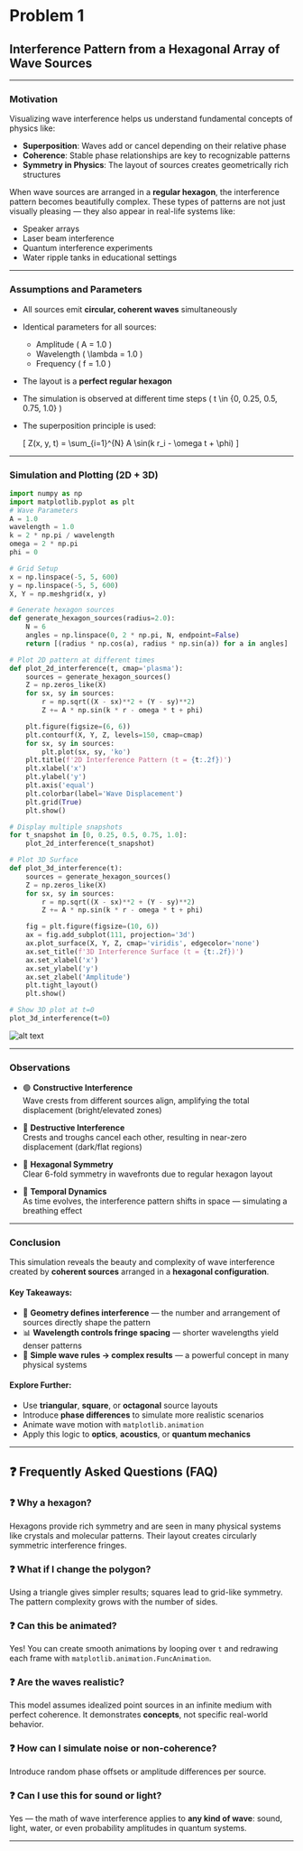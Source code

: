 # Problem 1

## Interference Pattern from a Hexagonal Array of Wave Sources

---

### Motivation

Visualizing wave interference helps us understand fundamental concepts of physics like:

- **Superposition**: Waves add or cancel depending on their relative phase  
- **Coherence**: Stable phase relationships are key to recognizable patterns  
- **Symmetry in Physics**: The layout of sources creates geometrically rich structures  

When wave sources are arranged in a **regular hexagon**, the interference pattern becomes beautifully complex. These types of patterns are not just visually pleasing — they also appear in real-life systems like:

- Speaker arrays  
- Laser beam interference  
- Quantum interference experiments  
- Water ripple tanks in educational settings  

---

### Assumptions and Parameters

- All sources emit **circular, coherent waves** simultaneously  
- Identical parameters for all sources:  
  - Amplitude \( A = 1.0 \)  
  - Wavelength \( \lambda = 1.0 \)  
  - Frequency \( f = 1.0 \)  
- The layout is a **perfect regular hexagon**  
- The simulation is observed at different time steps \( t \in \{0, 0.25, 0.5, 0.75, 1.0\} \)  
- The superposition principle is used:  

  \[
  Z(x, y, t) = \sum_{i=1}^{N} A \sin(k r_i - \omega t + \phi)
  \]

---




### Simulation and Plotting (2D + 3D)

```python
import numpy as np
import matplotlib.pyplot as plt
# Wave Parameters
A = 1.0
wavelength = 1.0
k = 2 * np.pi / wavelength
omega = 2 * np.pi
phi = 0

# Grid Setup
x = np.linspace(-5, 5, 600)
y = np.linspace(-5, 5, 600)
X, Y = np.meshgrid(x, y)

# Generate hexagon sources
def generate_hexagon_sources(radius=2.0):
    N = 6
    angles = np.linspace(0, 2 * np.pi, N, endpoint=False)
    return [(radius * np.cos(a), radius * np.sin(a)) for a in angles]

# Plot 2D pattern at different times
def plot_2d_interference(t, cmap='plasma'):
    sources = generate_hexagon_sources()
    Z = np.zeros_like(X)
    for sx, sy in sources:
        r = np.sqrt((X - sx)**2 + (Y - sy)**2)
        Z += A * np.sin(k * r - omega * t + phi)

    plt.figure(figsize=(6, 6))
    plt.contourf(X, Y, Z, levels=150, cmap=cmap)
    for sx, sy in sources:
        plt.plot(sx, sy, 'ko')
    plt.title(f'2D Interference Pattern (t = {t:.2f})')
    plt.xlabel('x')
    plt.ylabel('y')
    plt.axis('equal')
    plt.colorbar(label='Wave Displacement')
    plt.grid(True)
    plt.show()

# Display multiple snapshots
for t_snapshot in [0, 0.25, 0.5, 0.75, 1.0]:
    plot_2d_interference(t_snapshot)

# Plot 3D Surface
def plot_3d_interference(t):
    sources = generate_hexagon_sources()
    Z = np.zeros_like(X)
    for sx, sy in sources:
        r = np.sqrt((X - sx)**2 + (Y - sy)**2)
        Z += A * np.sin(k * r - omega * t + phi)

    fig = plt.figure(figsize=(10, 6))
    ax = fig.add_subplot(111, projection='3d')
    ax.plot_surface(X, Y, Z, cmap='viridis', edgecolor='none')
    ax.set_title(f'3D Interference Surface (t = {t:.2f})')
    ax.set_xlabel('x')
    ax.set_ylabel('y')
    ax.set_zlabel('Amplitude')
    plt.tight_layout()
    plt.show()

# Show 3D plot at t=0
plot_3d_interference(t=0)
```

![alt text](image.png)

---

### Observations

- 🟢 **Constructive Interference**  
  Wave crests from different sources align, amplifying the total displacement (bright/elevated zones)

- 🔴 **Destructive Interference**  
  Crests and troughs cancel each other, resulting in near-zero displacement (dark/flat regions)

- 🔷 **Hexagonal Symmetry**  
  Clear 6-fold symmetry in wavefronts due to regular hexagon layout

- 🔄 **Temporal Dynamics**  
  As time evolves, the interference pattern shifts in space — simulating a breathing effect

---

### Conclusion

This simulation reveals the beauty and complexity of wave interference created by **coherent sources** arranged in a **hexagonal configuration**.

#### Key Takeaways:

- 📐 **Geometry defines interference** — the number and arrangement of sources directly shape the pattern  
- 📊 **Wavelength controls fringe spacing** — shorter wavelengths yield denser patterns  
- 🧠 **Simple wave rules → complex results** — a powerful concept in many physical systems

#### Explore Further:

- Use **triangular**, **square**, or **octagonal** source layouts  
- Introduce **phase differences** to simulate more realistic scenarios  
- Animate wave motion with `matplotlib.animation`  
- Apply this logic to **optics**, **acoustics**, or **quantum mechanics**

---

## ❓ Frequently Asked Questions (FAQ)

### ❓ Why a hexagon?
Hexagons provide rich symmetry and are seen in many physical systems like crystals and molecular patterns. Their layout creates circularly symmetric interference fringes.

### ❓ What if I change the polygon?
Using a triangle gives simpler results; squares lead to grid-like symmetry. The pattern complexity grows with the number of sides.

### ❓ Can this be animated?
Yes! You can create smooth animations by looping over `t` and redrawing each frame with `matplotlib.animation.FuncAnimation`.

### ❓ Are the waves realistic?
This model assumes idealized point sources in an infinite medium with perfect coherence. It demonstrates **concepts**, not specific real-world behavior.

### ❓ How can I simulate noise or non-coherence?
Introduce random phase offsets or amplitude differences per source.

### ❓ Can I use this for sound or light?
Yes — the math of wave interference applies to **any kind of wave**: sound, light, water, or even probability amplitudes in quantum systems.

---
